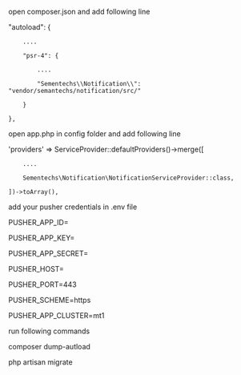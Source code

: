 open composer.json and add following line

"autoload": {

        ....
        
        "psr-4": {
        
            ....
            
            "Sementechs\\Notification\\": "vendor/semantechs/notification/src/"
            
        }
        
    },
    

open app.php in config folder and add following line


'providers' => ServiceProvider::defaultProviders()->merge([

        ....
        
        Sementechs\Notification\NotificationServiceProvider::class,
    
    ])->toArray(),


add your pusher credentials in .env file


PUSHER_APP_ID=

PUSHER_APP_KEY=

PUSHER_APP_SECRET=

PUSHER_HOST=

PUSHER_PORT=443

PUSHER_SCHEME=https

PUSHER_APP_CLUSTER=mt1


run following commands


composer dump-autload

php artisan migrate

